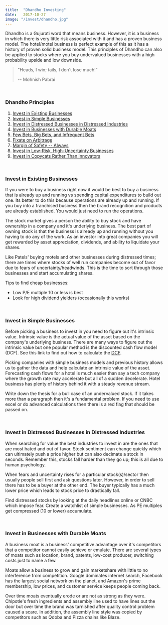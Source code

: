 ```yaml
---
title:  "Dhandho Investing"
date:   2017-10-27
image: "/invest/dhandho.jpg"
---
```

Dhandho is a Gujurati word that means business. However, it is a business in which there is very little risk associated with it and has a proven business model. The hotel/motel business is perfect example of this as it has a history of proven solid business model. This principles of Dhandho can also be applied to stocks where you buy undervalued businesses with a high probability upside and low downside.

> "Heads, I win; tails, I don't lose much!"
>
>  -- Mohnish Pabrai

<br>

### Dhandho Principles
 1. [Invest in Existing Businesses](#existing)
 2. [Invest in Simple Businesses](#simple)
 3. [Invest in Distressed Businesses in Distressed Industries](#distress)
 4. [Invest in Businesses with Durable Moats](#moat)
 5. [Few Bets, Big Bets, and Infrequent Bets](#bets)
 6. [Fixate on Arbitrage](#arbitrage)
 7. [Margin of Safety -- Always](#safety)
 8. [Invest in Low-Risk, High-Uncertainty Businesses](#uncertain)
 8. [Invest in Copycats Rather Than Innovators](#copycat)

<br>

### Invest in Existing Businesses <a name="existing"></a>
If you were to buy a business right now it would be best to buy a business that is already up and running vs spending capital expenditures to build out one. Its better to do this because operations are already up and running. If you buy into a franchised business then the brand recognition and products are already established. You would just need to run the operations.

The stock market gives a person the ability to buy stock and have ownership in a company and it's underlying business. The best part of owning stock is that the business is already up and running without you having to do any of the work. As an investor into great companies you will get rewarded by asset appreciation, dividends, and ability to liquidate your shares.

Like Patels' buying motels and other businesses during distressed times; there are times where stocks of well run companies become out of favor due to fears of uncertainty/headwinds. This is the time to sort through those businesses and start accumulating shares.

Tips to find cheap businesses:
- Low P/E multiple 10 or less is best
- Look for high dividend yielders (occasionally this works)

<br>

### Invest in Simple Businesses <a name="simple"></a>
Before picking a business to invest in you need to figure out it's intrinsic value. Intrinsic value is the actual value of the asset based on the company's underlying business. There are many ways to figure out the intrinsic value but one popular method is the discounted cash flow model (DCF). See this link to find out how to calculate the [DCF](http://www.investopedia.com/terms/d/dcf.asp).

Picking companies with simple business models and previous history allows us to gather the data and help calculate an intrinsic value of the asset. Forecasting cash flows for a hotel is much easier than say a tech company where the growth rate may accelerate but all of a sudden decelerate. Hotel business has plenty of history behind it with a steady revenue stream.

Write down the thesis for a bull case of an undervalued stock. If it takes more than a paragraph then it's a fundamental problem. If you need to use excel or do advanced calculations then there is a red flag that should be passed on.

<br>

### Invest in Distressed Businesses in Distressed Industries<a name="distress"></a>
When searching for value the best industries to invest in are the ones that are most hated and out of favor. Stock sentiment can change quickly which can ultimately push a price higher but can also decimate a stock in seconds. Remember this, stocks fall harder than they go up; this is all due to human psychology.

When fears and uncertainty rises for a particular stock(s)/sector then usually people sell first and ask questions later. However, in order to sell there has to be a buyer at the other end. The buyer typically has a much lower price which leads to stock price to drastically fall.

Find distressed stocks by looking at the daily headlines online or CNBC which impose fear. Create a watchlist of simple businesses. As PE multiples get compressed (10 or lower) accumulate.  

<br>

### Invest in Businesses with Durable Moats<a name="moat"></a>
A business moat is a business' competitive advantage over it's competitors that a competitor cannot easily achieve or emulate. There are several types of moats such as location, brand, patents, low-cost producer, switching costs just to name a few.

Moats allow a business to grow and gain marketshare with little to no interference from competition. Google dominates internet search, Facebook has the largest social network on the planet, and Amazon's prime membership, low prices, and customer service keeps people coming back.

Over time moats eventually erode or are not as strong as they were. Chipotle's fresh ingredients and assembly line used to have lines out the door but over time the brand was tarnished after quality control problem caused a scare. In addition, the assembly line style was copied by competitors such as Qdoba and Pizza chains like Blaze.

<br>

